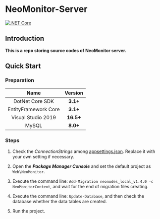 # **NeoMonitor-Server**

[![.NET Core](https://img.shields.io/badge/.NET%20Core-%203.1-brightgreen)][DotNetCoreUrl]

[DotNetCoreUrl]: https://dotnet.microsoft.com/download

## **Introduction**

**This is a repo storing source codes of NeoMonitor server.**

## **Quick Start**

### Preparation

| Name | Version |
| :-: | :-: |
| DotNet Core SDK | __3.1+__ |
| EntityFramework Core | __3.1+__ |
| Visual Studio 2019 | __16.5+__ |
| MySQL | __8.0+__ |

### Steps

1. Check the *ConnectionStrings* among [appsettings.json](https://github.com/alienworks/NeoMonitor-Server/blob/master/NodeMonitor/appsettings.json). Replace it with your own setting if necessary.

2. Open the ***Package Manager Console*** and set the default project as `Web\NeoMonitor`.

3. Execute the command line: `Add-Migration neonodes_local_v1.4.0 -c NeoMonitorContext`, and wait for the end of migration files creating.

4. Execute the command line: `Update-Database`, and then check the database whether the data tables are created.

5. Run the project.
